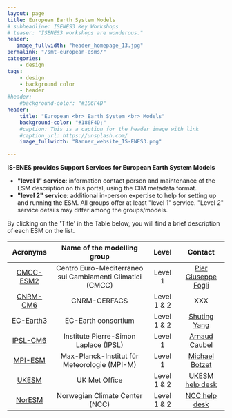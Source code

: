```yaml
---
layout: page
title: European Earth System Models
# subheadline: ISENES3 Key Workshops
# teaser: "ISENES3 workshops are wonderous."
header:
   image_fullwidth: "header_homepage_13.jpg"
permalink: "/smt-european-esms/"
categories:
    - design
tags:
    - design
    - background color
    - header
#header:
    #background-color: "#186F4D"
header:
    title: "European <br> Earth System <br> Models"
    background-color: "#186F4D;"
    #caption: This is a caption for the header image with link
    #caption_url: https://unsplash.com/
    image_fullwidth: "Banner_website_IS-ENES3.png"

---
```


**IS-ENES provides Support Services for European Earth System Models**

- **"level 1" service**: information contact person and maintenance of the ESM description on this portal, using the CIM metadata format.
- **"level 2" service**: additional in-person expertise to help for setting up and running the ESM. 
All groups offer at least "level 1" service. "Level 2" service details may differ among the groups/models.

By clicking on the 'Title' in the Table below, you will find a brief description of each ESM on the list.

Acronyms | Name of the modelling group | Level | Contact
:-------: | :------------------------: | :--------: | :--------:
[CMCC-ESM2](https://valeriupredoi.github.io/smt-european-esms-detailed#cmcc-esm2) | Centro Euro-Mediterraneo sui Cambiamenti Climatici (CMCC) | Level 1 | [Pier Giuseppe Fogli](<piergiuseppe.fogli@cmcc.it>)
[CNRM-CM6](https://valeriupredoi.github.io/smt-european-esms-detailed#cnrm-cm6) | CNRM-CERFACS | Level 1 & 2 | XXX
[EC-Earth3](https://valeriupredoi.github.io/smt-european-esms-detailed#ec-earth3) | EC-Earth consortium | Level 1 & 2 | [Shuting Yang](<shuting@dmi.dk>)
[IPSL-CM6](https://valeriupredoi.github.io/smt-european-esms-detailed#ipsl-cm6) | Institute Pierre-Simon Laplace (IPSL) | Level 1 | [Arnaud Caubel](<arnaud.caubel@lsce.ipsl.fr>)
[MPI-ESM](https://valeriupredoi.github.io/smt-european-esms-detailed#mpi-m) | Max-Planck-Institut für Meteorologie (MPI-M) | Level 1 | [Michael Botzet](<michael.botzet@mpimet.mpg.de>)
[UKESM](https://valeriupredoi.github.io/smt-european-esms-detailed#ukesm) | UK Met Office | Level 1 & 2 | [UKESM help desk](<ukesm@ncas.ac.uk>)
[NorESM](https://valeriupredoi.github.io/smt-european-esms-detailed#noresm) | Norwegian Climate Center (NCC) | Level 1 & 2 | [NCC help desk](<noresm-ncc@met.no>)
